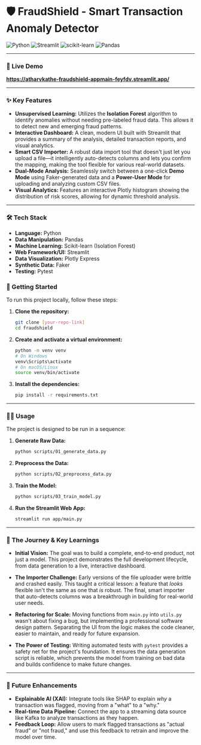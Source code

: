 # 🛡️ FraudShield - Smart Transaction Anomaly Detector

![Python](https://img.shields.io/badge/Python-3.11+-blue?style=for-the-badge&logo=python&logoColor=white)
![Streamlit](https://img.shields.io/badge/Streamlit-1.30+-red?style=for-the-badge&logo=streamlit&logoColor=white)
![scikit-learn](https://img.shields.io/badge/scikit--learn-1.4+-orange?style=for-the-badge&logo=scikit-learn&logoColor=white)
![Pandas](https://img.shields.io/badge/Pandas-2.2+-purple?style=for-the-badge&logo=pandas&logoColor=white)

---

### 🚀 Live Demo

**https://atharvkathe-fraudshield-appmain-feyfdv.streamlit.app/**

---

### ✨ Key Features

* **Unsupervised Learning:** Utilizes the **Isolation Forest** algorithm to identify anomalies without needing pre-labeled fraud data. This allows it to detect new and emerging fraud patterns.
* **Interactive Dashboard:** A clean, modern UI built with Streamlit that provides a summary of the analysis, detailed transaction reports, and visual analytics.
* **Smart CSV Importer:** A robust data import tool that doesn't just let you upload a file—it intelligently auto-detects columns and lets you confirm the mapping, making the tool flexible for various real-world datasets.
* **Dual-Mode Analysis:** Seamlessly switch between a one-click **Demo Mode** using Faker-generated data and a **Power-User Mode** for uploading and analyzing custom CSV files.
* **Visual Analytics:** Features an interactive Plotly histogram showing the distribution of risk scores, allowing for dynamic threshold analysis.

---

### 🛠️ Tech Stack

* **Language:** Python
* **Data Manipulation:** Pandas
* **Machine Learning:** Scikit-learn (Isolation Forest)
* **Web Framework/UI:** Streamlit
* **Data Visualization:** Plotly Express
* **Synthetic Data:** Faker
* **Testing:** Pytest

### 🏁 Getting Started

To run this project locally, follow these steps:

1.  **Clone the repository:**
    ```bash
    git clone [your-repo-link]
    cd fraudshield
    ```

2.  **Create and activate a virtual environment:**
    ```bash
    python -m venv venv
    # On Windows
    venv\Scripts\activate
    # On macOS/Linux
    source venv/bin/activate
    ```

3.  **Install the dependencies:**
    ```bash
    pip install -r requirements.txt
    ```

---

### 🏃‍♂️ Usage

The project is designed to be run in a sequence:

1.  **Generate Raw Data:**
    ```bash
    python scripts/01_generate_data.py
    ```

2.  **Preprocess the Data:**
    ```bash
    python scripts/02_preprocess_data.py
    ```

3.  **Train the Model:**
    ```bash
    python scripts/03_train_model.py
    ```

4.  **Run the Streamlit Web App:**
    ```bash
    streamlit run app/main.py
    ```

---


### 🧠 The Journey & Key Learnings

* **Initial Vision:** The goal was to build a complete, end-to-end product, not just a model. This project demonstrates the full development lifecycle, from data generation to a live, interactive dashboard.

* **The Importer Challenge:** Early versions of the file uploader were brittle and crashed easily. This taught a critical lesson: a feature that *looks* flexible isn't the same as one that *is* robust. The final, smart importer that auto-detects columns was a breakthrough in building for real-world user needs.

* **Refactoring for Scale:** Moving functions from `main.py` into `utils.py` wasn't about fixing a bug, but implementing a professional software design pattern. Separating the UI from the logic makes the code cleaner, easier to maintain, and ready for future expansion.

* **The Power of Testing:** Writing automated tests with `pytest` provides a safety net for the project's foundation. It ensures the data generation script is reliable, which prevents the model from training on bad data and builds confidence to make future changes.

---

### 🔮 Future Enhancements

* **Explainable AI (XAI):** Integrate tools like SHAP to explain *why* a transaction was flagged, moving from a "what" to a "why."
* **Real-time Data Pipeline:** Connect the app to a streaming data source like Kafka to analyze transactions as they happen.
* **Feedback Loop:** Allow users to mark flagged transactions as "actual fraud" or "not fraud," and use this feedback to retrain and improve the model over time.


